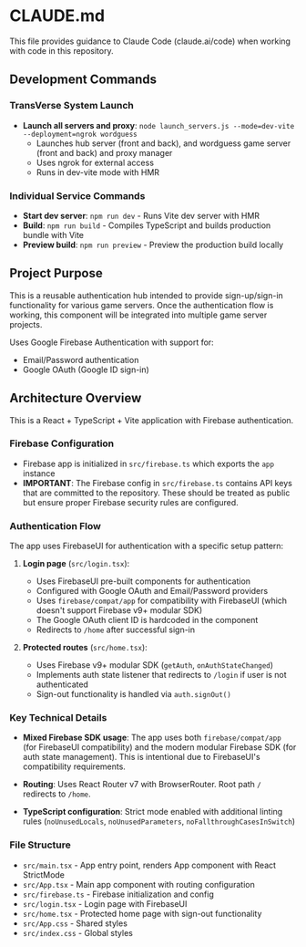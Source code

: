 # CLAUDE.md

This file provides guidance to Claude Code (claude.ai/code) when working with code in this repository.

## Development Commands

### TransVerse System Launch
- **Launch all servers and proxy**: `node launch_servers.js --mode=dev-vite --deployment=ngrok wordguess`
  - Launches hub server (front and back), and wordguess game server (front and back) and proxy manager
  - Uses ngrok for external access
  - Runs in dev-vite mode with HMR

### Individual Service Commands
- **Start dev server**: `npm run dev` - Runs Vite dev server with HMR
- **Build**: `npm run build` - Compiles TypeScript and builds production bundle with Vite
- **Preview build**: `npm run preview` - Preview the production build locally

## Project Purpose

This is a reusable authentication hub intended to provide sign-up/sign-in functionality for various game servers. Once the authentication flow is working, this component will be integrated into multiple game server projects.

Uses Google Firebase Authentication with support for:
- Email/Password authentication
- Google OAuth (Google ID sign-in)

## Architecture Overview

This is a React + TypeScript + Vite application with Firebase authentication.

### Firebase Configuration

- Firebase app is initialized in `src/firebase.ts` which exports the `app` instance
- **IMPORTANT**: The Firebase config in `src/firebase.ts` contains API keys that are committed to the repository. These should be treated as public but ensure proper Firebase security rules are configured.

### Authentication Flow

The app uses FirebaseUI for authentication with a specific setup pattern:

1. **Login page** (`src/login.tsx`):
   - Uses FirebaseUI pre-built components for authentication
   - Configured with Google OAuth and Email/Password providers
   - Uses `firebase/compat/app` for compatibility with FirebaseUI (which doesn't support Firebase v9+ modular SDK)
   - The Google OAuth client ID is hardcoded in the component
   - Redirects to `/home` after successful sign-in

2. **Protected routes** (`src/home.tsx`):
   - Uses Firebase v9+ modular SDK (`getAuth`, `onAuthStateChanged`)
   - Implements auth state listener that redirects to `/login` if user is not authenticated
   - Sign-out functionality is handled via `auth.signOut()`

### Key Technical Details

- **Mixed Firebase SDK usage**: The app uses both `firebase/compat/app` (for FirebaseUI compatibility) and the modern modular Firebase SDK (for auth state management). This is intentional due to FirebaseUI's compatibility requirements.

- **Routing**: Uses React Router v7 with BrowserRouter. Root path `/` redirects to `/home`.

- **TypeScript configuration**: Strict mode enabled with additional linting rules (`noUnusedLocals`, `noUnusedParameters`, `noFallthroughCasesInSwitch`)

### File Structure

- `src/main.tsx` - App entry point, renders App component with React StrictMode
- `src/App.tsx` - Main app component with routing configuration
- `src/firebase.ts` - Firebase initialization and config
- `src/login.tsx` - Login page with FirebaseUI
- `src/home.tsx` - Protected home page with sign-out functionality
- `src/App.css` - Shared styles
- `src/index.css` - Global styles
